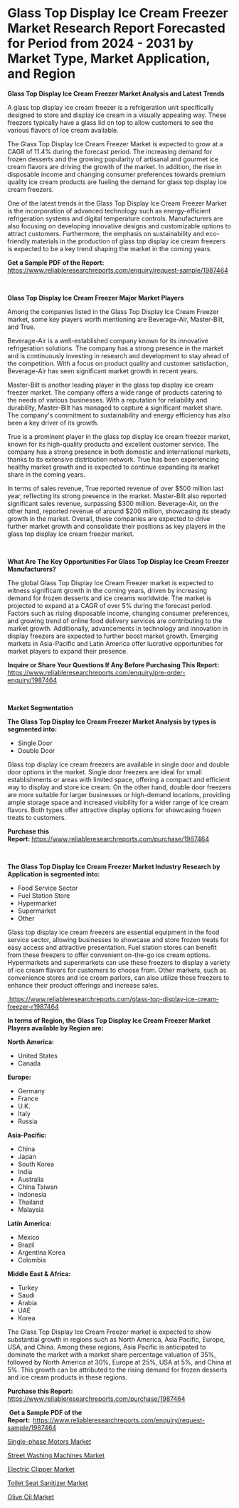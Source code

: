 <p><h1>Glass Top Display Ice Cream Freezer Market Research Report Forecasted for Period from 2024 -  2031 by Market Type, Market Application, and Region</h1></p><p><strong>Glass Top Display Ice Cream Freezer Market Analysis and Latest Trends</strong></p>
<p><p>A glass top display ice cream freezer is a refrigeration unit specifically designed to store and display ice cream in a visually appealing way. These freezers typically have a glass lid on top to allow customers to see the various flavors of ice cream available.</p><p>The Glass Top Display Ice Cream Freezer Market is expected to grow at a CAGR of 11.4% during the forecast period. The increasing demand for frozen desserts and the growing popularity of artisanal and gourmet ice cream flavors are driving the growth of the market. In addition, the rise in disposable income and changing consumer preferences towards premium quality ice cream products are fueling the demand for glass top display ice cream freezers.</p><p>One of the latest trends in the Glass Top Display Ice Cream Freezer Market is the incorporation of advanced technology such as energy-efficient refrigeration systems and digital temperature controls. Manufacturers are also focusing on developing innovative designs and customizable options to attract customers. Furthermore, the emphasis on sustainability and eco-friendly materials in the production of glass top display ice cream freezers is expected to be a key trend shaping the market in the coming years.</p></p>
<p><strong>Get a Sample PDF of the Report:&nbsp;</strong> <a href="https://www.reliableresearchreports.com/enquiry/request-sample/1987464">https://www.reliableresearchreports.com/enquiry/request-sample/1987464</a></p>
<p>&nbsp;</p>
<p><strong>Glass Top Display Ice Cream Freezer Major Market Players</strong></p>
<p><p>Among the companies listed in the Glass Top Display Ice Cream Freezer market, some key players worth mentioning are Beverage-Air, Master-Bilt, and True.</p><p>Beverage-Air is a well-established company known for its innovative refrigeration solutions. The company has a strong presence in the market and is continuously investing in research and development to stay ahead of the competition. With a focus on product quality and customer satisfaction, Beverage-Air has seen significant market growth in recent years.</p><p>Master-Bilt is another leading player in the glass top display ice cream freezer market. The company offers a wide range of products catering to the needs of various businesses. With a reputation for reliability and durability, Master-Bilt has managed to capture a significant market share. The company's commitment to sustainability and energy efficiency has also been a key driver of its growth.</p><p>True is a prominent player in the glass top display ice cream freezer market, known for its high-quality products and excellent customer service. The company has a strong presence in both domestic and international markets, thanks to its extensive distribution network. True has been experiencing healthy market growth and is expected to continue expanding its market share in the coming years.</p><p>In terms of sales revenue, True reported revenue of over $500 million last year, reflecting its strong presence in the market. Master-Bilt also reported significant sales revenue, surpassing $300 million. Beverage-Air, on the other hand, reported revenue of around $200 million, showcasing its steady growth in the market. Overall, these companies are expected to drive further market growth and consolidate their positions as key players in the glass top display ice cream freezer market.</p></p>
<p>&nbsp;</p>
<p><strong>What Are The Key Opportunities For Glass Top Display Ice Cream Freezer Manufacturers?</strong></p>
<p><p>The global Glass Top Display Ice Cream Freezer market is expected to witness significant growth in the coming years, driven by increasing demand for frozen desserts and ice creams worldwide. The market is projected to expand at a CAGR of over 5% during the forecast period. Factors such as rising disposable income, changing consumer preferences, and growing trend of online food delivery services are contributing to the market growth. Additionally, advancements in technology and innovation in display freezers are expected to further boost market growth. Emerging markets in Asia-Pacific and Latin America offer lucrative opportunities for market players to expand their presence.</p></p>
<p><strong>Inquire or Share Your Questions If Any Before Purchasing This Report:</strong> <a href="https://www.reliableresearchreports.com/enquiry/pre-order-enquiry/1987464">https://www.reliableresearchreports.com/enquiry/pre-order-enquiry/1987464</a></p>
<p>&nbsp;</p>
<p><strong>Market Segmentation</strong></p>
<p><strong>The Glass Top Display Ice Cream Freezer Market Analysis by types is segmented into:</strong></p>
<p><ul><li>Single Door</li><li>Double Door</li></ul></p>
<p><p>Glass top display ice cream freezers are available in single door and double door options in the market. Single door freezers are ideal for small establishments or areas with limited space, offering a compact and efficient way to display and store ice cream. On the other hand, double door freezers are more suitable for larger businesses or high-demand locations, providing ample storage space and increased visibility for a wider range of ice cream flavors. Both types offer attractive display options for showcasing frozen treats to customers.</p></p>
<p><strong>Purchase this Report:&nbsp;</strong><a href="https://www.reliableresearchreports.com/purchase/1987464">https://www.reliableresearchreports.com/purchase/1987464</a></p>
<p>&nbsp;</p>
<p><strong>The Glass Top Display Ice Cream Freezer Market Industry Research by Application is segmented into:</strong></p>
<p><ul><li>Food Service Sector</li><li>Fuel Station Store</li><li>Hypermarket</li><li>Supermarket</li><li>Other</li></ul></p>
<p><p>Glass top display ice cream freezers are essential equipment in the food service sector, allowing businesses to showcase and store frozen treats for easy access and attractive presentation. Fuel station stores can benefit from these freezers to offer convenient on-the-go ice cream options. Hypermarkets and supermarkets can use these freezers to display a variety of ice cream flavors for customers to choose from. Other markets, such as convenience stores and ice cream parlors, can also utilize these freezers to enhance their product offerings and increase sales.</p></p>
<p><a href="https://www.reliableresearchreports.com/glass-top-display-ice-cream-freezer-r1987464">&nbsp;https://www.reliableresearchreports.com/glass-top-display-ice-cream-freezer-r1987464</a></p>
<p><strong>In terms of Region, the Glass Top Display Ice Cream Freezer Market Players available by Region are:</strong></p>
<p>
    <p> <strong> North America: </strong>
        <ul>
            <li>United States</li>
            <li>Canada</li>
        </ul>
        </p> 
    <p> <strong> Europe: </strong>
        <ul>
            <li>Germany</li>
            <li>France</li>
            <li>U.K.</li>
            <li>Italy</li>
            <li>Russia</li>
        </ul>
        </p> 
    <p> <strong> Asia-Pacific: </strong>
        <ul>
            <li>China</li>
            <li>Japan</li>
            <li>South Korea</li>
            <li>India</li>
            <li>Australia</li>
            <li>China Taiwan</li>
            <li>Indonesia</li>
            <li>Thailand</li>
            <li>Malaysia</li>
        </ul>
        </p> 
    <p> <strong> Latin America: </strong>
        <ul>
            <li>Mexico</li>
            <li>Brazil</li>
            <li>Argentina Korea</li>
            <li>Colombia</li>
        </ul>
        </p> 
    <p> <strong> Middle East & Africa: </strong>
        <ul>
            <li>Turkey</li>
            <li>Saudi</li>
            <li>Arabia</li>
            <li>UAE</li>
            <li>Korea</li>
        </ul>
    </p>
    </p>
<p><p>The Glass Top Display Ice Cream Freezer market is expected to show substantial growth in regions such as North America, Asia Pacific, Europe, USA, and China. Among these regions, Asia Pacific is anticipated to dominate the market with a market share percentage valuation of 35%, followed by North America at 30%, Europe at 25%, USA at 5%, and China at 5%. This growth can be attributed to the rising demand for frozen desserts and ice cream products in these regions.</p></p>
<p><strong>Purchase this Report: </strong><a href="https://www.reliableresearchreports.com/purchase/1987464">https://www.reliableresearchreports.com/purchase/1987464</a></p>
<p>&nbsp;<strong>Get a Sample PDF of the Report:&nbsp;&nbsp;</strong><a href="https://www.reliableresearchreports.com/enquiry/request-sample/1987464">https://www.reliableresearchreports.com/enquiry/request-sample/1987464</a></p>
<p><strong></strong></p>
<p><p><a href="https://github.com/WillieWoodard/Market-Research-Report-List-6/blob/main/single-phase-motors-market.md">Single-phase Motors Market</a></p><p><a href="https://github.com/marloy8/Market-Research-Report-List-5/blob/main/street-washing-machines-market.md">Street Washing Machines Market</a></p><p><a href="https://medium.com/@sac-m/insights-into-electric-clipper-market-share-and-competitive-landscape-for-period-from-2024-to-2031-6d833f7be8cd">Electric Clipper Market</a></p><p><a href="https://medium.com/@samleffler/navigating-the-global-toilet-seat-sanitizer-market-landscape-trends-forecasts-and-impact-660c78d241bb">Toilet Seat Sanitizer Market</a></p><p><a href="https://medium.com/@bsjdj3773/comprehensive-analysis-of-the-global-olive-oil-market-growth-trends-market-forecasts-2024-a0b20596800a">Olive Oil Market</a></p></p>